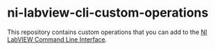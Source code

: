 # ni-labview-cli-custom-operations
This repository contains custom operations that you can add to the [NI LabVIEW Command Line Interface](http://www.ni.com/en-us/support/downloads/software-products/download.ni-labview-command-line-interface.html "NI LabVIEW CLI download").
